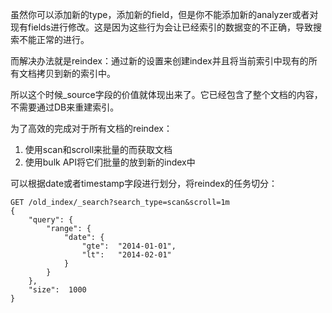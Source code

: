 虽然你可以添加新的type，添加新的field，但是你不能添加新的analyzer或者对现有fields进行修改。这是因为这些行为会让已经索引的数据变的不正确，导致搜索不能正常的进行。

而解决办法就是reindex：通过新的设置来创建index并且将当前索引中现有的所有文档拷贝到新的索引中。

所以这个时候_source字段的价值就体现出来了。它已经包含了整个文档的内容，不需要通过DB来重建索引。

为了高效的完成对于所有文档的reindex：

1. 使用scan和scroll来批量的而获取文档
2. 使用bulk API将它们批量的放到新的index中

可以根据date或者timestamp字段进行划分，将reindex的任务切分：

```
GET /old_index/_search?search_type=scan&scroll=1m
{
    "query": {
        "range": {
            "date": {
                "gte":  "2014-01-01",
                "lt":   "2014-02-01"
            }
        }
    },
    "size":  1000
}
```